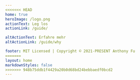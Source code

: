 ```yaml
---
<<<<<<< HEAD
home: true
heroImage: /logo.png
actionText: Leg los
actionLink: /guide/

altActionText: Erfahre mehr
altActionLink: /guide/why

footer: MIT Licensed | Copyright © 2021-PRESENT Anthony Fu
=======
layout: home
markdownStyles: false
>>>>>>> 948b75ddb1f4429a20b0d68bd24bebbaedf0bcd2
---
```


<LandingPage />
